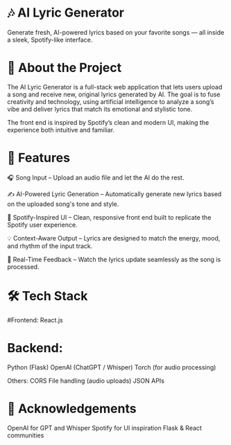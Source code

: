 # 🎶 AI Lyric Generator
Generate fresh, AI-powered lyrics based on your favorite songs — all inside a sleek, Spotify-like interface.

# 🧠 About the Project
The AI Lyric Generator is a full-stack web application that lets users upload a song and receive new, original lyrics generated by AI. The goal is to fuse creativity and technology, using artificial intelligence to analyze a song’s vibe and deliver lyrics that match its emotional and stylistic tone.

The front end is inspired by Spotify’s clean and modern UI, making the experience both intuitive and familiar.

# 🚀 Features
🎧 Song Input – Upload an audio file and let the AI do the rest.

✍️ AI-Powered Lyric Generation – Automatically generate new lyrics based on the uploaded song's tone and style.

🎨 Spotify-Inspired UI – Clean, responsive front end built to replicate the Spotify user experience.

💡 Context-Aware Output – Lyrics are designed to match the energy, mood, and rhythm of the input track.

🔄 Real-Time Feedback – Watch the lyrics update seamlessly as the song is processed.

# 🛠 Tech Stack
#Frontend:
React.js

# Backend:
Python (Flask)
OpenAI (ChatGPT / Whisper)
Torch (for audio processing)

Others:
CORS
File handling (audio uploads)
JSON APIs

# 🙌 Acknowledgements
OpenAI for GPT and Whisper
Spotify for UI inspiration
Flask & React communities
